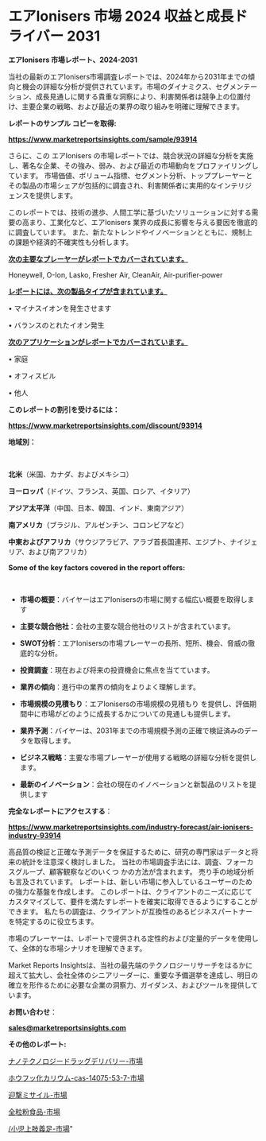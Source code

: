 # エアIonisers 市場 2024 収益と成長ドライバー 2031

<strong>エアIonisers 市場レポート、2024-2031</strong>

当社の最新のエアIonisers市場調査レポートでは、2024年から2031年までの傾向と機会の詳細な分析が提供されています。市場のダイナミクス、セグメンテーション、成長見通しに関する貴重な洞察により、利害関係者は競争上の位置付け、主要企業の戦略、および最近の業界の取り組みを明確に理解できます。



<strong>レポートのサンプル コピーを取得:</strong> <a href=https://www.marketreportsinsights.com/sample/93914>

<strong><u>https://www.marketreportsinsights.com/sample/93914</u></strong></a>

さらに、この エアIonisers の市場レポートでは、競合状況の詳細な分析を実施し、著名な企業、その強み、弱み、および最近の市場動向をプロファイリングしています。 市場価値、ボリューム指標、セグメント分析、トッププレーヤーとその製品の市場シェアが包括的に調査され、利害関係者に実用的なインテリジェンスを提供します。

このレポートでは、技術の進歩、人間工学に基づいたソリューションに対する需要の高まり、工業化など、エアIonisers 業界の成長に影響を与える要因を徹底的に調査しています。 また、新たなトレンドやイノベーションとともに、規制上の課題や経済的不確実性も分析します。



<strong><u>次の主要なプレーヤーがレポートでカバーされています。</u></strong>

Honeywell, O-Ion, Lasko, Fresher Air, CleanAir, Air-purifier-power



<strong><u><b>レポートには、次の製品タイプが含まれています。</b></u></strong>

• マイナスイオンを発生させます

• バランスのとれたイオン発生



<strong><u><b>次のアプリケーションがレポートでカバーされています。</b></u></strong>

• 家庭

• オフィスビル

• 他人



<strong><b>このレポートの割引を受けるには：</b></strong>

<a href=https://www.marketreportsinsights.com/discount/93914>

<strong><u>https://www.marketreportsinsights.com/discount/93914</u></strong></a>



<strong>地域別：</strong>

<strong> </strong>



<strong>北米</strong>（米国、カナダ、およびメキシコ）



<strong>ヨーロッパ</strong>（ドイツ、フランス、英国、ロシア、イタリア）



<strong>アジア太平洋</strong>（中国、日本、韓国、インド、東南アジア）



<strong>南アメリカ</strong>（ブラジル、アルゼンチン、コロンビアなど）



<strong>中東およびアフリカ</strong>（サウジアラビア、アラブ首長国連邦、エジプト、ナイジェリア、および南アフリカ）



<strong>Some of the key factors covered in the report offers:</strong>

<strong> </strong>
<ul>
  <li>

<strong>市場の概要</strong>：バイヤーはエアIonisersの市場に関する幅広い概要を取得します</li>
  <li>

<strong>主要な競合他社</strong>：会社の主要な競合他社のリストが含まれています。</li>
  <li>

<strong>SWOT分析</strong>：エアIonisersの市場プレーヤーの長所、短所、機会、脅威の徹底的な分析。</li>
  <li>

<strong>投資調査</strong>：現在および将来の投資機会に焦点を当てています。</li>
  <li>

<strong>業界の傾向</strong>：進行中の業界の傾向をよりよく理解します。</li>
  <li>

<strong>市場規模の見積もり</strong>：エアIonisersの市場規模の見積もり を提供し、評価期間中に市場がどのように成長するかについての見通しも提供します。</li>
  <li>

<strong>業界予測</strong>：バイヤーは、2031年までの市場規模予測の正確で検証済みのデータを取得します。</li>
  <li>

<strong>ビジネス戦略</strong>：主要な市場プレーヤーが使用する戦略の詳細な分析を提供します。</li>
  <li>

<strong>最新のイノベーション</strong>：会社の現在のイノベーションと新製品のリストを提供します</li>
</ul>


<strong>完全なレポートにアクセスする</strong>：

<a href=https://www.marketreportsinsights.com/industry-forecast/air-ionisers-industry-93914>

<strong><u>https://www.marketreportsinsights.com/industry-forecast/air-ionisers-industry-93914</u></strong></a>

高品質の検証と正確な予測データを保証するために、研究の専門家はデータと将来の統計を注意深く検討しました。 当社の市場調査手法には、調査、フォーカスグループ、顧客観察などのいくつ かの方法が含まれます。 売り手の地域分析も言及されています。 レポートは、新しい市場に参入しているユーザーのための強力な基盤を作成します。 このレポートは、クライアントのニーズに応じてカスタマイズして、要件を満たすレポートを確実に取得できるようにすることができます。 私たちの調査は、クライアントが互換性のあるビジネスパートナーを特定するのに役立ちます。

市場のプレーヤーは、レポートで提供される定性的および定量的データを使用して、全体的な市場シナリオを理解できます。

Market Reports Insightsは、当社の最先端のテクノロジーリサーチをはるかに超えて拡大し、会社全体のシニアリーダーに、重要な予備選挙を達成し、明日の確立を形作るために必要な企業の洞察力、ガイダンス、およびツールを提供しています。



<strong><b>お問い合わせ</b></strong>：

<a href=mailto:sales@marketreportsinsights.com>

<strong><u>sales@marketreportsinsights.com</u></strong></a>



<strong>その他のレポート:</strong>

<a href=https://www.linkedin.com/pulse/ナノテクノロジードラッグデリバリー-市場-2023-総利益と主要ベンダー-2030-pr-news-hub-keaef/>ナノテクノロジードラッグデリバリー-市場</a>

<a href=https://www.linkedin.com/pulse/ホウフッ化カリウム-cas-14075-53-7-市場-2023-新興市場-lsouf/>ホウフッ化カリウム-cas-14075-53-7-市場</a>

<a href=https://www.linkedin.com/pulse/迎撃ミサイル-市場-2023-総利益と主要ベンダー-2030-pr-news-hub-dgngf/>迎撃ミサイル-市場</a>

<a href=https://www.linkedin.com/pulse/全粒粉食品-市場-2023-最新の-cagr-および成長分析-2030-pr-news-hub-1w9nf/>全粒粉食品-市場</a>

<a href=https://www.linkedin.com/pulse//小児上肢義足-市場-2023-新興市場-将来の動向と市場需要-2030-yi8of/>/小児上肢義足-市場</a>"

